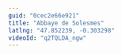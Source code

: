 ```yaml
---
guid: "0cec2e66e921"
title: "Abbaye de Solesmes"
latlng: "47.852239, -0.303298"
videoId: "q2TQLDA_ngw" 
---
```

